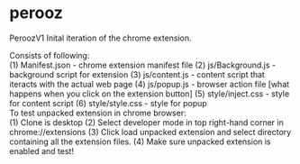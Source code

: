 perooz
======

PeroozV1
Inital iteration of the chrome extension. 

Consists of following: <br/>
(1) Manifest.json - chrome extension manifest file
(2) js/Background.js - background script for extension
(3) js/content.js - content script that iteracts with the actual web page 
(4) js/popup.js - browser action file [what happens when you click on the extension button] 
(5) style/inject.css - style for content script
(6) style/style.css - style for popup
<br/>
To test unpacked extension in chrome browser: <br/> 
(1) Clone is desktop
(2) Select developer mode in top right-hand corner in chrome://extensions
(3) Click load unpacked extension and select directory containing all the extension files. 
(4) Make sure unpacked extension is enabled and test! 

